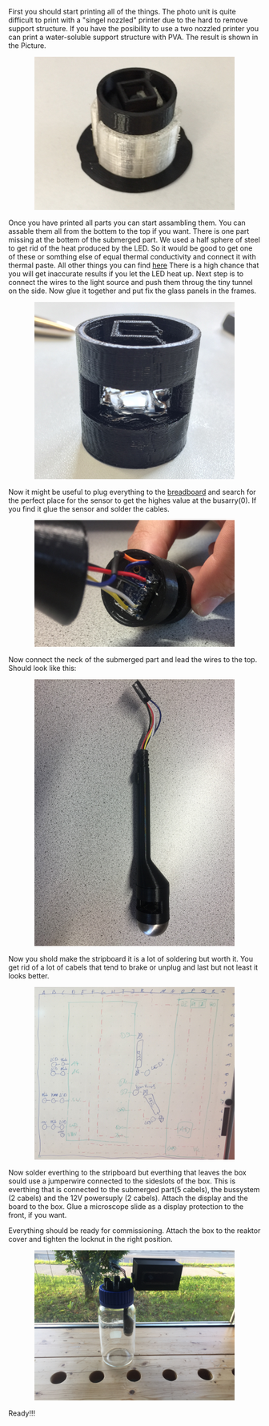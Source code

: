 First you should start printing all of the things. The photo unit is quite difficult to print with a "singel nozzled" printer due
to the hard to remove support structure. If you have the posibility to use a two nozzled printer you can print a water-soluble
support structure with PVA. The result is shown in the Picture.

<p align="center">
<img src="https://github.com/Mrdayday/Online-submerged-photometer/blob/master/Img/PVA_Print.jpg" width="400"/>
<p>

Once you have printed all parts you can start assambling them. You can assable them all from the bottem to the top if you want.
There is one part missing at the bottem of the submerged part.
We used a half sphere of steel to get rid of the heat produced by the LED. So it would be good to get one of these or somthing
else of equal thermal conductivity and connect it with thermal paste. All other things you can find [here](https://github.com/Mrdayday/Online-submerged-photometer/blob/master/Components.md)
There is a high chance that you will get inaccurate results if you let the LED heat up. Next step is to connect the wires to 
the light source and push them throug the tiny tunnel on the side. Now glue it together and put fix the glass panels in the frames.

<p align="center">
<img src="https://github.com/Mrdayday/Online-submerged-photometer/blob/master/Img/Photo_unit.jpg" width="400"/>
<p>

Now it might be useful to plug everything to the [breadboard](https://github.com/Mrdayday/Online-submerged-photometer/blob/master/Wiring.md) and search for the perfect place for the sensor to get the highes value at the busarry(0).
If you find it glue the sensor and solder the cables.

<p align="center">
<img src="https://github.com/Mrdayday/Online-submerged-photometer/blob/master/Img/Sensor_build.jpg" width="400"/>
<p>

Now connect the neck of the submerged part and lead the wires to the top. Should look like this:

<p align="center">
<img src="https://github.com/Mrdayday/Online-submerged-photometer/blob/master/Img/Submerged_part.jpg" width="400"/>
<p>

Now you shold make the stripboard it is a lot of soldering but worth it. You get rid of a lot of cabels that tend to brake or unplug and last but not least it looks better.

<p align="center">
<img src="https://github.com/Mrdayday/Online-submerged-photometer/blob/master/Img/Board_layout.jpg" width="400"/>
<p>

Now solder everthing to the stripboard but everthing that leaves the box sould use a jumperwire connected to the sideslots of the box.
This is everthing that is connected to the submerged part(5 cabels), the bussystem (2 cabels) and the 12V powersuply (2 cabels).
Attach the display and the board to the box. Glue a microscope slide as a display protection to the front, if you want. 

Everything should be ready for commissioning. Attach the box to the reaktor cover and tighten the locknut in the right position.

<p align="center">
<img src="https://github.com/Mrdayday/Online-submerged-photometer/blob/master/Img/Complet.jpg" width="400"/>
<p>

Ready!!!
